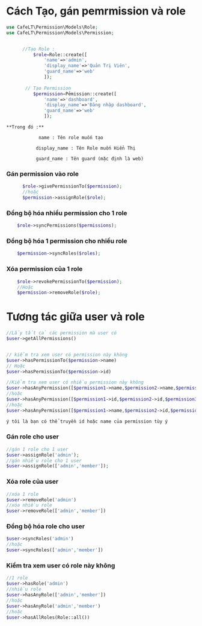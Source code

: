 # Cách Tạo, gán pemrmission và role

```php
use CafeLT\Permission\Models\Role;
use CafeLT\Permission\Models\Permission;


      //Tạo Role :
          $role=Role::create([
              'name'=>'admin',
              'display_name'=>'Quản Trị Viên',
              'guard_name'=>'web'
              ]);
              
       // Tạo Permission
          $permission=Pẻmission::create([
              'name'=>'dashboard',
              'display_name'=>'Đăng nhập dashboard',
              'guard_name'=>'web'
              ]);
```
    **Trong đó :** 

                name : Tên role muốn tạo

               display_name : Tên Role muốn Hiển Thị
               
               guard_name : Tên guard (mặc định là web)
               

### Gán permission vào role
```php
      $role->givePermissionTo($permission);
      //hoặc
      $permission->assignRole($role);
```

### Đồng bộ hóa nhiều permission cho 1 role
```php
    $role->syncPermissions($permissions);
```

### Đồng bộ hóa 1 permission cho nhiều role
```php
    $permission->syncRoles($roles);
```

### Xóa permission của 1 role
```php
    $role->revokePermissionTo($permission);
    //Hoặc
    $permission->removeRole($role);
```


# Tương tác giữa user và role
```php
//Lấy tất cả các permission mà user có
$user->getAllPermissions()


// kiểm tra xem user có permission này không
$user->hasPermissionTo($permission->name)
// Hoặc
$user->hasPermissionTo($permission->id)

//Kiểm tra xem user có nhiều permission này không
$user->hasAnyPermission([$permission1->name,$permission2->name,$permission3->name])
//hoặc
$user->hasAnyPermission([$permission1->id,$permission2->id,$permission3->id])
//hoặc
$user->hasAnyPermission([$permission1->name,$permission2->id,$permission3->id])

ý tôi là bạn có thể truyền id hoặc name của permission tùy ý
```

### Gán role cho user
```php
//gán 1 role cho 1 user
$user->assignRole('admin');
//gán nhiều role cho 1 user
$user->assignRole(['admin','member']);
```

### Xóa role của user
```php
//xóa 1 role
$user->removeRole('admin')
//xóa nhiều role
$user->removeRole(['admin','member'])
```

### Đồng bộ hóa role cho user
```php
$user->syncRoles('admin')
//hoặc
$user->syncRoles(['admin','member'])
```

### Kiểm tra xem user có role này không
```php
//1 role
$user->hasRole('admin')
//nhiều role
$user->hasAnyRole(['admin','member'])
//hoặc
$user->hasAnyRole('admin','member')
//hoặc
$user->hasAllRoles(Role::all())

```
